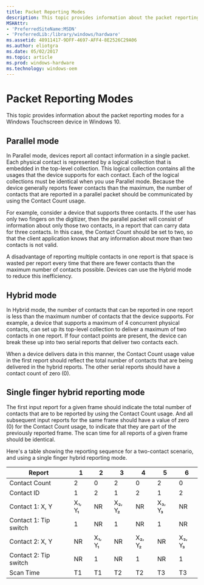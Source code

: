 ```yaml
---
title: Packet Reporting Modes
description: This topic provides information about the packet reporting modes for a Windows Touchscreen device in Windows 10.
MSHAttr:
- 'PreferredSiteName:MSDN'
- 'PreferredLib:/library/windows/hardware'
ms.assetid: 48911417-9DFF-4697-AFF4-8E2526C29A06
ms.author: eliotgra
ms.date: 05/02/2017
ms.topic: article
ms.prod: windows-hardware
ms.technology: windows-oem
---
```


# Packet Reporting Modes


This topic provides information about the packet reporting modes for a Windows Touchscreen device in Windows 10.

## Parallel mode


In Parallel mode, devices report all contact information in a single packet. Each physical contact is represented by a logical collection that is embedded in the top-level collection. This logical collection contains all the usages that the device supports for each contact. Each of the logical collections must be identical when you use Parallel mode. Because the device generally reports fewer contacts than the maximum, the number of contacts that are reported in a parallel packet should be communicated by using the Contact Count usage.

For example, consider a device that supports three contacts. If the user has only two fingers on the digitizer, then the parallel packet will consist of information about only those two contacts, in a report that can carry data for three contacts. In this case, the Contact Count should be set to two, so that the client application knows that any information about more than two contacts is not valid.

A disadvantage of reporting multiple contacts in one report is that space is wasted per report every time that there are fewer contacts than the maximum number of contacts possible. Devices can use the Hybrid mode to reduce this inefficiency.

## Hybrid mode


In Hybrid mode, the number of contacts that can be reported in one report is less than the maximum number of contacts that the device supports. For example, a device that supports a maximum of 4 concurrent physical contacts, can set up its top-level collection to deliver a maximum of two contacts in one report. If four contact points are present, the device can break these up into two serial reports that deliver two contacts each.

When a device delivers data in this manner, the Contact Count usage value in the first report should reflect the total number of contacts that are being delivered in the hybrid reports. The other serial reports should have a contact count of zero (0).

## Single finger hybrid reporting mode


The first input report for a given frame should indicate the total number of contacts that are to be reported by using the Contact Count usage. And all subsequent input reports for the same frame should have a value of zero (0) for the Contact Count usage, to indicate that they are part of the previously reported frame. The scan time for all reports of a given frame should be identical.

Here's a table showing the reporting sequence for a two-contact scenario, and using a single finger hybrid reporting mode.

| Report                | 1      | 2      | 3      | 4      | 5      | 6      |
|-----------------------|--------|--------|--------|--------|--------|--------|
| Contact Count         | 2      | 0      | 2      | 0      | 2      | 0      |
| Contact ID            | 1      | 2      | 1      | 2      | 1      | 2      |
| Contact 1: X, Y       | X₁, Y₁ | NR     | X₂, Y₂ | NR     | X₃, Y₃ | NR     |
| Contact 1: Tip switch | 1      | NR     | 1      | NR     | 1      | NR     |
| Contact 2: X, Y       | NR     | X₁, Y₁ | NR     | X₂, Y₂ | NR     | X₃, Y₃ |
| Contact 2: Tip switch | NR     | 1      | NR     | 1      | NR     | 1      |
| Scan Time             | T1     | T1     | T2     | T2     | T3     | T3     |

 

 

 






